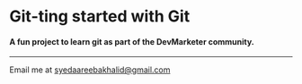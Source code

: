 # Git-ting started with Git

#### A fun project to learn git as part of the **DevMarketer** community.

---
Email me at [syedaareebakhalid@gmail.com](Mailto:syedaareebakhalid@gmail.com)